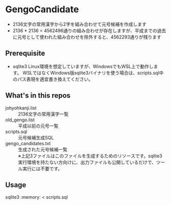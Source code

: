 # GengoCandidate
- 2136文字の常用漢字から2字を組み合わせて元号候補を作成します
- 2136 * 2136 = 4562496通りの組み合わせが存在しますが、平成までの過去に元号として使われた組み合わせを除外すると、4562293通りが残ります

## Prerequisite
- sqlite3
Linux環境を想定していますが、WindowsでもWSL上で動作します。
WSLではなくWindows版sqlite3バイナリを使う場合は、scripts.sql中のパス表現を適宜書き換えてください。

## What's in this repos
<dl>
  <dt>johyohkanji.list</dt>
  <dd>2136文字の常用漢字一覧</dd>
  <dt>old_gengo.list</dt>
  <dd>平成以前の元号一覧</dd>
  <dt>scripts.sql</dt>
  <dd>元号候補生成SQL</dd>
  <dt>gengo_candidates.txt</dt>
  <dd>生成された元号候補一覧<br>※上記3ファイルはこのファイルを生成するためのリソースです。sqlite3実行環境を持たない方向けに、出力ファイルも公開しているだけで、ツール実行には不要です。</dd>
</dl>

## Usage
sqlite3 :memory: < scripts.sql
